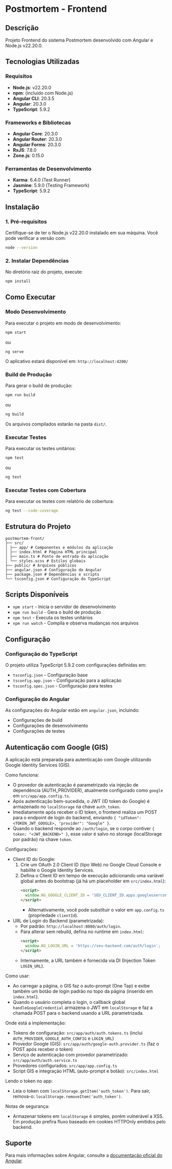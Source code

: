 # Postmortem - Frontend

## Descrição

Projeto Frontend do sistema Postmortem desenvolvido com Angular e Node.js v22.20.0.

## Tecnologias Utilizadas

### Requisitos

- **Node.js**: v22.20.0
- **npm**: (incluído com Node.js)
- **Angular CLI**: 20.3.5
- **Angular**: 20.3.0
- **TypeScript**: 5.9.2

### Frameworks e Bibliotecas

- **Angular Core**: 20.3.0
- **Angular Router**: 20.3.0
- **Angular Forms**: 20.3.0
- **RxJS**: 7.8.0
- **Zone.js**: 0.15.0

### Ferramentas de Desenvolvimento

- **Karma**: 6.4.0 (Test Runner)
- **Jasmine**: 5.9.0 (Testing Framework)
- **TypeScript**: 5.9.2

## Instalação

### 1. Pré-requisitos

Certifique-se de ter o Node.js v22.20.0 instalado em sua máquina. Você pode verificar a versão com:

```bash 
node --version
```

### 2. Instalar Dependências

No diretório raiz do projeto, execute:

```bash 
npm install
```

## Como Executar

### Modo Desenvolvimento

Para executar o projeto em modo de desenvolvimento:
```bash 
npm start
```
ou

```shell
ng serve
```

O aplicativo estará disponível em: `http://localhost:4200/`

### Build de Produção

Para gerar o build de produção:
```bash 
npm run build
```
ou
```bash 
ng build
```
Os arquivos compilados estarão na pasta `dist/`.

### Executar Testes

Para executar os testes unitários:
```bash 
npm test
```
ou
```bash 
ng test
```

### Executar Testes com Cobertura

Para executar os testes com relatório de cobertura:
```bash 
ng test --code-coverage
```
## Estrutura do Projeto

```
postmortem-front/ 
├── src/ 
│ ├── app/ # Componentes e módulos da aplicação 
│ ├── index.html # Página HTML principal 
│ ├── main.ts # Ponto de entrada da aplicação 
│ └── styles.scss # Estilos globais 
├── public/ # Arquivos públicos 
├── angular.json # Configuração do Angular 
├── package.json # Dependências e scripts 
└── tsconfig.json # Configuração do TypeScript
```


## Scripts Disponíveis

- `npm start` - Inicia o servidor de desenvolvimento
- `npm run build` - Gera o build de produção
- `npm test` - Executa os testes unitários
- `npm run watch` - Compila e observa mudanças nos arquivos

## Configuração

### Configuração do TypeScript

O projeto utiliza TypeScript 5.9.2 com configurações definidas em:
- `tsconfig.json` - Configuração base
- `tsconfig.app.json` - Configuração para a aplicação
- `tsconfig.spec.json` - Configuração para testes

### Configuração do Angular

As configurações do Angular estão em `angular.json`, incluindo:
- Configurações de build
- Configurações de desenvolvimento
- Configurações de testes

## Autenticação com Google (GIS)

A aplicação está preparada para autenticação com Google utilizando Google Identity Services (GIS).

Como funciona:
- O provedor de autenticação é parametrizado via injeção de dependência (AUTH_PROVIDER), atualmente configurado como `google` em `src/app/app.config.ts`.
- Após autenticação bem-sucedida, o JWT (ID token do Google) é armazenado no `localStorage` na chave `auth_token`.
- Imediatamente após receber o ID token, o frontend realiza um POST para o endpoint de login do backend, enviando `{ "idToken": <TOKEN_JWT_GOOGLE>, "provider": "Google" }`.
- Quando o backend responde ao `/auth/login`, se o corpo contiver `{ token: "<JWT_BACKEND>" }`, esse valor é salvo no storage (localStorage por padrão) na chave `token`. 

Configurações:
- Client ID do Google:
  1. Crie um OAuth 2.0 Client ID (tipo Web) no Google Cloud Console e habilite o Google Identity Services.
  2. Defina o Client ID em tempo de execução adicionando uma variável global antes do bootstrap (já há um placeholder em `src/index.html`):
     ```html
     <script>
       window.NG_GOOGLE_CLIENT_ID = 'SEU_CLIENT_ID.apps.googleusercontent.com';
     </script>
     ```
     - Alternativamente, você pode substituir o valor em `app.config.ts` (propriedade `clientId`).
- URL de Login do Backend (parametrizada):
  - Por padrão: `http://localhost:8080/auth/login`.
  - Para alterar sem rebuild, defina no runtime em `index.html`:
    ```html
    <script>
      window.NG_LOGIN_URL = 'https://seu-backend.com/auth/login';
    </script>
    ```
  - Internamente, a URL também é fornecida via DI (Injection Token `LOGIN_URL`).

Como usar:
- Ao carregar a página, o GIS faz o auto-prompt (One Tap) e exibe também um botão de login padrão no topo da página (inserido em `index.html`).
- Quando o usuário completa o login, o callback global `handleGoogleCredential` armazena o JWT em `localStorage` e faz a chamada POST para o backend usando a URL parametrizada.

Onde está a implementação:
- Tokens de configuração: `src/app/auth/auth.tokens.ts` (inclui `AUTH_PROVIDER`, `GOOGLE_AUTH_CONFIG` e `LOGIN_URL`)
- Provedor Google (GIS): `src/app/auth/google-auth.provider.ts` (faz o POST após receber o token)
- Serviço de autenticação com provedor parametrizado: `src/app/auth/auth.service.ts`
- Provedores configurados: `src/app/app.config.ts`
- Script GIS e integração HTML (auto-prompt e botão): `src/index.html`

Lendo o token no app:
- Leia o token com `localStorage.getItem('auth_token')`. Para sair, remova-o: `localStorage.removeItem('auth_token')`.

Notas de segurança:
- Armazenar tokens em `localStorage` é simples, porém vulnerável a XSS. Em produção prefira fluxo baseado em cookies HTTPOnly emitidos pelo backend.

## Suporte

Para mais informações sobre Angular, consulte a [documentação oficial do Angular](https://angular.dev).
